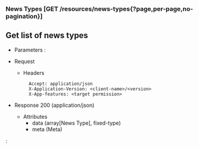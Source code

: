 ### News Types [GET /resources/news-types{?page,per-page,no-pagination}]

## **Get list of news types**

+ Parameters
    :[](../pagination_parameters.md)

+ Request
    + Headers
    
            Accept: application/json
            X-Application-Version: <client-name>/<version>
            X-App-features: <target permission>

+ Response 200 (application/json)
    + Attributes
        + data (array[News Type], fixed-type)
        + meta (Meta)

:[](../error_responses.md)

